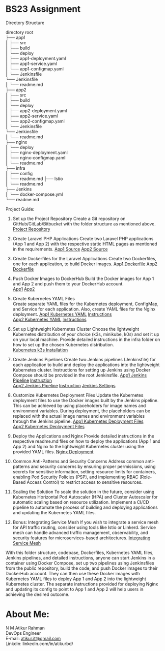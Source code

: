 # BS23 Assignment

Directory Structure

directory root                                                                                                                                                      
├──  app1                                                                                                                                                           
│    ├── src                                                                                                                                                       
│    ├── build                                                                                                                                                      
│    └── deploy                                                                                                                                                     
│        ├── app1-deployment.yaml                                                                                                                                   
│        ├── app1-service.yaml                                                                                                                                      
│        └── app1-configmap.yaml                                                                                                                                    
│    └── Jenkinsfile                                                                                                                                                
       └── Jenkinsfile                                                                                                                                              
│    └── readme.md                                                                                                                                                  
├──  app2                                                                                                                                                           
│    ├── src                                                                                                                                                        
│    ├── build                                                                                                                                                      
│    └── deploy                                                                                                                                                     
│       ├── app2-deployment.yaml                                                                                                                                   
│       ├── app2-service.yaml                                                                                                                                     
│       └── app2-configmap.yaml                                                                                                                                    
│    └── Jenkinsfile                                                                                                                                                
        └── Jenkinsfile                                                                                                                                             
│    └── readme.md                                                                                                                                                  
├──  nginx                                                                                                                                                          
│    └── deploy                                                                                                                                                     
│       ├── nginx-deployment.yaml                                                                                                                                  
│       └── nginx-configmap.yaml                                                                                                                                   
│    └── readme.md                                                                                                                                                  
├──  infra                                                                                                                                                          
│    ├── config                                                                                                                                                     
│    └── readme.md
├──  Istio                                                                                                                                                          
│    └── readme.md                                                                                                                                                  
├──  Jenkins                                                                                                                                                        
│    └── docker-compose.yml                                                                                                                                         
└── readme.md                                                                                                                                                                                        


Project Guide:

1.  Set up the Project Repository
    Create a Git repository on GitHub/GitLab/Bitbucket with the folder structure as mentioned above.
    [Project Repository](https://github.com/crystalbd/bs23)

2.  Create Laravel PHP Applications
    Create two Laravel PHP applications (App 1 and App 2) with the respective static HTML pages as mentioned in the requirements.
    [App1 Source](https://github.com/crystalbd/bs23/tree/main/app1/src)  [App2 Source](https://github.com/crystalbd/bs23/tree/main/app2/src)

3.  Create Dockerfiles for the Laravel Applications
    Create two Dockerfiles, one for each application, to build Docker images.
    [App1 Dockerfile](https://github.com/crystalbd/bs23/tree/main/app1/build/Dockerfile) [App2 Dockerfile](https://github.com/crystalbd/bs23/tree/main/app2/build/Dockerfile)                                                                
                                                                       
4.  Push Docker Images to DockerHub
    Build the Docker images for App 1 and App 2 and push them to your DockerHub account.                                                                 
    [App1](https://github.com/crystalbd/bs23/tree/main/app1)   [App2](https://github.com/crystalbd/bs23/tree/main/app2)                                                                
5.  Create Kubernetes YAML Files                                                                                                                 
    Create separate YAML files for the Kubernetes deployment, ConfigMap, and Service for each application. Also, create YAML files for the Nginx deployment.
    [App1 Kubernetes YAML](https://github.com/crystalbd/bs23/tree/main/app1/deploy)  [Instructions](https://github.com/crystalbd/bs23/tree/main/app1)             
    [App2 Kubernetes YAML](https://github.com/crystalbd/bs23/tree/main/app2/deploy)  [Instructions](https://github.com/crystalbd/bs23/tree/main/app2)             

6.  Set up Lightweight Kubernetes Cluster
    Choose the lightweight Kubernetes distribution of your choice (k3s, minikube, k0s) and set it up on your local machine. Provide detailed instructions in the infra folder on how to set up the chosen Kubernetes distribution.                                                              
[Kubernetes k3s Installation](https://github.com/crystalbd/bs23/tree/main/infra)                                                        

7. Create Jenkins Pipelines
    Create two Jenkins pipelines (Jenkinsfile) for each application to build and deploy the applications into the lightweight Kubernetes cluster. Instructions for setting up Jenkins using Docker Compose should be provided in the root Jenkinsfile.
    [App1 Jenkins Pipeline](https://github.com/crystalbd/bs23/tree/main/app1/Jenkinsfile/Jenkinfile) [Instruction](https://github.com/crystalbd/bs23/tree/main/app1)                                                                                                      
[App2 Jenkins Pipeline](https://github.com/crystalbd/bs23/tree/main/app2/Jenkinsfile/Jenkinfile) [Instruction](https://github.com/crystalbd/bs23/tree/main/app1)   [Jenkins Settings](https://github.com/crystalbd/bs23/blob/main/Jenkins/)

8.  Customize Kubernetes Deployment Files
    Update the Kubernetes deployment files to use the Docker images built by the Jenkins pipeline. This can be achieved by using placeholders for image names and environment variables. During deployment, the placeholders can be replaced with the actual image names and environment variables through the Jenkins pipeline.
[App1 Kubernetes Deployment Files](https://github.com/crystalbd/bs23/tree/main/app1/deploy)                                                                
[App2 Kubernetes Deployment Files](https://github.com/crystalbd/bs23/tree/main/app2/deploy)                                                               

9.  Deploy the Applications and Nginx
    Provide detailed instructions in the respective readme.md files on how to deploy the applications (App 1 and App 2) and Nginx to the lightweight Kubernetes cluster using the provided YAML files.
[Nginx Deployment](https://github.com/crystalbd/bs23/tree/main/nginx)                                                                                             
               
10. Common Anti-Patterns and Security Concerns
    Address common anti-patterns and security concerns by ensuring proper permissions, using secrets for sensitive information, setting resource limits for containers, enabling Pod Security Policies (PSP), and implementing RBAC (Role-Based Access Control) to restrict access to sensitive resources.

11. Scaling the Solution
    To scale the solution in the future, consider using Kubernetes Horizontal Pod Autoscaler (HPA) and Cluster Autoscaler for automatic scaling based on resource utilization. Implement a CI/CD pipeline to automate the process of building and deploying applications and updating the Kubernetes YAML files.

12. Bonus: Integrating Service Mesh
    If you wish to integrate a service mesh for API traffic routing, consider using tools like Istio or Linkerd. Service mesh can handle advanced traffic management, observability, and security features for microservices-based architectures.
    [Integrating Service Mesh](https://github.com/crystalbd/bs23/tree/main/Istio)
                                                                      
With this folder structure, codebase, Dockerfiles, Kubernetes YAML files, Jenkins pipelines, and detailed instructions, anyone can start Jenkins in a container using Docker Compose, set up two pipelines using Jenkinsfiles from the public repository, build the code, and push Docker images to their DockerHub account. They can then use these Docker images with Kubernetes YAML files to deploy App 1 and App 2 into the lightweight Kubernetes cluster. The separate instructions provided for deploying Nginx and updating its config to point to App 1 and App 2 will help users in achieving the desired outcome.




# About Me:                                                                                                                                                         
N M Atikur Rahman                                                                                                                                                  
DevOps Engineer                                                                                                                                                     
E-mail: atikur.it@gmail.com                                                                                                                                         
Linkdin: linkedin.com/in/atikurbd/                                                                                                                                  
